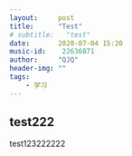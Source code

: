 ```yaml
---
layout:     post
title:      "Test"
# subtitle:   "test"
date:       2020-07-04 15:20
music-id:    22636871
author:     "QJQ"
header-img: ""
tags:
    - 学习
---
```

## test222

test123222222
